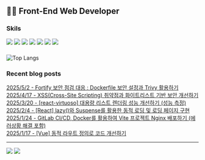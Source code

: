  ## 👩‍💻 Front-End Web Developer 
### Skils
<img src="https://img.shields.io/badge/HJTML5-E34F26?style=flat-square&logo=HTML5&logoColor=white"/> <img src="https://img.shields.io/badge/CSS3-1572B6?style=flat-square&logo=css3&logoColor=white"/> <img src="https://img.shields.io/badge/JavaScript-F7DF1E?style=flat-square&logo=javascript&logoColor=white"/> <img src="https://img.shields.io/badge/Vue.js-4FC08D?style=flat-square&logo=vuedotjs&logoColor=white"/> <img src="https://img.shields.io/badge/Chart.js-FF6384?style=flat-square&logo=Chart.js&logoColor=white"/> <img src="https://img.shields.io/badge/ECharts-AA344D?style=flat-square&logo=ECharts&logoColor=white"/> <img src="https://img.shields.io/badge/MySQL-4479A1?style=flat-square&logo=MySQL&logoColor=white"/> 

### 
![Top Langs](https://github-readme-stats.vercel.app/api/top-langs/?username=kimAeris&layout=compact&theme=buefy)

### Recent blog posts
[2025/5/2 - Fortify 보안 점검 대응 : Dockerfile 보안 설정과 Trivy 활용하기](https://ohzlsss.tistory.com/104) <br>
[2025/4/17 - XSS(Cross-Site Scripting) 취약점과 화이트리스트 기반 보안 개선하기](https://ohzlsss.tistory.com/103) <br>
[2025/3/20 - [react-virtuoso] 대용량 리스트 렌더링 성능 개선하기 (성능 측정)](https://ohzlsss.tistory.com/102) <br>
[2025/2/4 - [React] lazy()와 Suspense를 활용한 동적 로딩 및 로딩 페이지 구현](https://ohzlsss.tistory.com/101) <br>
[2025/1/24 - GitLab CI/CD, Docker를 활용하여 Vite 프로젝트 Nginx 배포하기 (에러상황 해결 포함)](https://ohzlsss.tistory.com/100) <br>
[2025/1/17 - [Vue] 동적 라우트 정의로 코드 개선하기](https://ohzlsss.tistory.com/99) <br>
 
---
<a href="https://ohzlsss.tistory.com"><img src="https://img.shields.io/badge/Tech%20Blog-20C997?style=flat-square&logo=storyblok&logoColor=white"/></a> <a href="https://ohzlsss.tistory.com"><img src="https://img.shields.io/badge/-Portfolio-000000?style=flat-square&logo=Notion&logoColor=white"/></a>  
